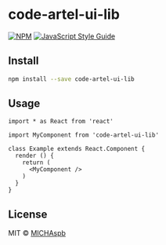 # code-artel-ui-lib

> 

[![NPM](https://img.shields.io/npm/v/code-artel-ui-lib.svg)](https://www.npmjs.com/package/code-artel-ui-lib) [![JavaScript Style Guide](https://img.shields.io/badge/code_style-standard-brightgreen.svg)](https://standardjs.com)

## Install

```bash
npm install --save code-artel-ui-lib
```

## Usage

```tsx
import * as React from 'react'

import MyComponent from 'code-artel-ui-lib'

class Example extends React.Component {
  render () {
    return (
      <MyComponent />
    )
  }
}
```

## License

MIT © [MICHAspb](https://github.com/MICHAspb)
